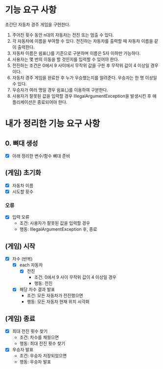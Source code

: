 # 기능 요구 사항
초간단 자동차 경주 게임을 구현한다.

1. 주어진 횟수 동안 n대의 자동차는 전진 또는 멈출 수 있다.
2. 각 자동차에 이름을 부여할 수 있다. 전진하는 자동차를 출력할 때 자동차 이름을 같이 출력한다.
3. 자동차 이름은 쉼표(,)를 기준으로 구분하며 이름은 5자 이하만 가능하다.
4. 사용자는 몇 번의 이동을 할 것인지를 입력할 수 있어야 한다.
5. 전진하는 조건은 0에서 9 사이에서 무작위 값을 구한 후 무작위 값이 4 이상일 경우이다.
6. 자동차 경주 게임을 완료한 후 누가 우승했는지를 알려준다. 우승자는 한 명 이상일 수 있다.
7. 우승자가 여러 명일 경우 쉼표(,)를 이용하여 구분한다.
8. 사용자가 잘못된 값을 입력할 경우 IllegalArgumentException을 발생시킨 후 애플리케이션은 종료되어야 한다.

# 내가 정리한 기능 요구 사항

## 0. 뼈대 생성
* [x] 아래 정리한 변수/함수 뼈대 준비

## (게임) 초기화
* [x] 자동차 이름
* [x] 시도할 횟수
### 오류
* [x] 입력 오류
  * 조건: 사용자가 잘못된 값을 입력할 경우
  * 행동: IllegalArgumentException 후, 종료

## (게임) 시작
* [x] 차수 (반복)
  * [x] each 자동차
    * [x] 전진
      * 조건: 0에서 9 사이 무작위 값이 4 이상일 경우
      * 행동: 전진
  * [x] 해당 차수 결과 발표
    * 조건: 모든 자동차가 전진했으면
    * 행동: 모든 자동차 현재 위치 시각화
## (게임) 종료
* [x] 최대 전진 횟수 찾기
  * 조건: 차수를 채웠으면
  * 행동: 최대 전진 횟수 찾기
* [x] 우승자 발표
  * 조건: 우승자 저장되었으면
  * 행동: 우승자 발표